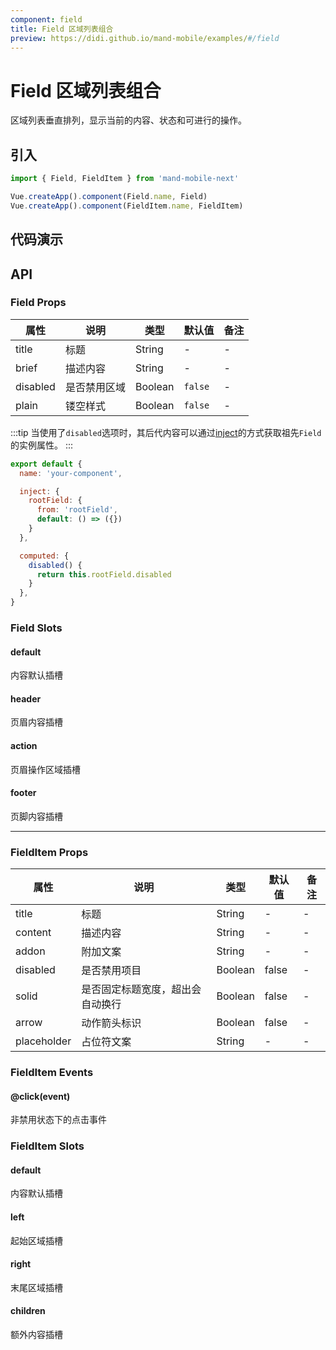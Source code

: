 ```yaml
---
component: field
title: Field 区域列表组合
preview: https://didi.github.io/mand-mobile/examples/#/field
---
```


# Field 区域列表组合

区域列表垂直排列，显示当前的内容、状态和可进行的操作。

## 引入

```javascript
import { Field, FieldItem } from 'mand-mobile-next'

Vue.createApp().component(Field.name, Field)
Vue.createApp().component(FieldItem.name, FieldItem)
```

## 代码演示

<demo-wrapper
  src="src/packages/field/demo"
/>

## API

### Field Props

|属性 | 说明 | 类型 | 默认值|备注|
|----|-----|------|------|------|
|title|标题|String|-|-|
|brief|描述内容|String|-|-|
|disabled|是否禁用区域|Boolean|`false`|-|
|plain|镂空样式|Boolean|`false`|-|

:::tip
当使用了`disabled`选项时，其后代内容可以通过[inject](https://vuejs.org/v2/api/#provide-inject)的方式获取祖先`Field`的实例属性。
:::

```javascript
export default {
  name: 'your-component',

  inject: {
    rootField: {
      from: 'rootField',
      default: () => ({})
    }
  },

  computed: {
    disabled() {
      return this.rootField.disabled
    }
  },
}
```

### Field Slots

#### default

内容默认插槽

#### header

页眉内容插槽

#### action

页眉操作区域插槽

#### footer

页脚内容插槽

---

### FieldItem Props

|属性 | 说明 | 类型 | 默认值|备注|
|----|-----|------|------|------|
|title|标题|String|-|-|
|content|描述内容|String|-|-|
|addon|附加文案|String|-|-|
|disabled|是否禁用项目|Boolean|false|-|
|solid|是否固定标题宽度，超出会自动换行|Boolean|false|-|
|arrow|动作箭头标识|Boolean|false|-|
|placeholder|占位符文案|String|-|-|

### FieldItem Events

#### @click(event)

非禁用状态下的点击事件

### FieldItem Slots

#### default

内容默认插槽

#### left

起始区域插槽

#### right

末尾区域插槽

#### children

额外内容插槽
